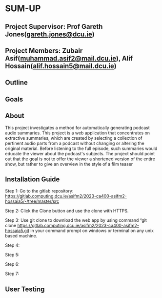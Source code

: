 # SUM-UP 
## Project Supervisor: Prof Gareth Jones(gareth.jones@dcu.ie)
## Project Members: Zubair Asif(muhammad.asif2@mail.dcu.ie), Alif Hossain(alif.hossain5@mail.dcu.ie)


## Outline


## Goals


## About

This project investigates a method for automatically generating podcast audio summaries. This project is a web application that concentrates on extractive summaries, which are created by selecting a collection of pertinent audio parts from a podcast without changing or altering the original material. Before listening to the full episode, such summaries would educate the viewer about the podcast's subjects. The project should point out that the goal is not to offer the viewer a shortened version of the entire show, but rather to give an overview in the style of a film teaser

## Installation Guide
Step 1: Go to the gitlab repository: 
https://gitlab.computing.dcu.ie/asifm2/2023-ca400-asifm2-hossaia5/-/tree/master/src

Step 2: Click the Clone button and use the clone with HTTPS.

Step 3: Use git clone to download the web app by using command “git clone https://gitlab.computing.dcu.ie/asifm2/2023-ca400-asifm2-hossaia5.git
in your command prompt on windows or terminal on any unix based machine.

Step 4: 

Step 5: 

Step 6: 

Step 7: 

## User Testing 
